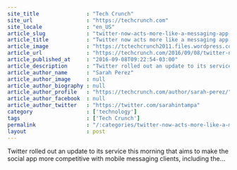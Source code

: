 ```yaml
---
site_title               : "Tech Crunch"
site_url                 : "https://techcrunch.com"
site_locale              : "en_US"
article_slug             : "twitter-now-acts-more-like-a-messaging-app-with-read-receipts-typing-indicators-web-link-previews"
article_title            : "Twitter now acts more like a messaging app with read receipts, typing indicators & web link previews"
article_image            : "https://tctechcrunch2011.files.wordpress.com/2016/09/screen-shot-2016-09-08-at-12-17-41-pm.png?w=764&h=400&crop=1"
article_url              : "https://techcrunch.com/2016/09/08/twitter-now-acts-more-like-a-messaging-app-with-read-receipts-typing-indicators-web-link-previews/"
article_published_at     : "2016-09-08T09:22:54-03:00"
article_description      : "Twitter rolled out an update to its service this morning that aims to make the social app more competitive with mobile messaging clients, including the..."
article_author_name      : "Sarah Perez"
article_author_image     : null
article_author_biography : null
article_author_profile   : "https://techcrunch.com/author/sarah-perez/"
article_author_facebook  : null
article_author_twitter   : "https://twitter.com/sarahintampa"
category                 : ['technology']
tags                     : ['Tech Crunch']
permalink                : "/:categories/twitter-now-acts-more-like-a-messaging-app-with-read-receipts-typing-indicators-web-link-previews/"
layout                   : post
---
```


Twitter rolled out an update to its service this morning that aims to make the social app more competitive with mobile messaging clients, including the...

